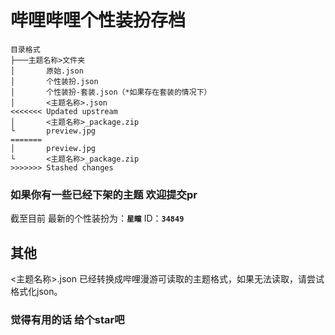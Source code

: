 # 哔哩哔哩个性装扮存档

```tree
目录格式
├───主题名称>文件夹
│       原始.json
│       个性装扮.json
│       个性装扮-套装.json（*如果存在套装的情况下）
│       <主题名称>.json
<<<<<<< Updated upstream
│       <主题名称>_package.zip
└       preview.jpg
=======
│       preview.jpg
└       <主题名称>_package.zip
>>>>>>> Stashed changes
```

### 如果你有一些已经下架的主题 欢迎提交pr

截至目前 最新的个性装扮为：**`星瞳`**   ID：**`34849`**

## 其他

<主题名称>.json 已经转换成哔哩漫游可读取的主题格式，如果无法读取，请尝试格式化json。

### 觉得有用的话 给个star吧
